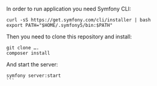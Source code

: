 In order to run application you need Symfony CLI:

```
curl -sS https://get.symfony.com/cli/installer | bash
export PATH="$HOME/.symfony5/bin:$PATH"
```

Then you need to clone this repository and install:

```
git clone ….
composer install
```

And start the server:

````
symfony server:start
```
````

